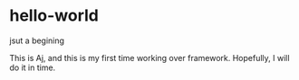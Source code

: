 # hello-world
jsut a begining

This is Aj, and this is my first time working over framework. 
Hopefully, I will do it in time. 


